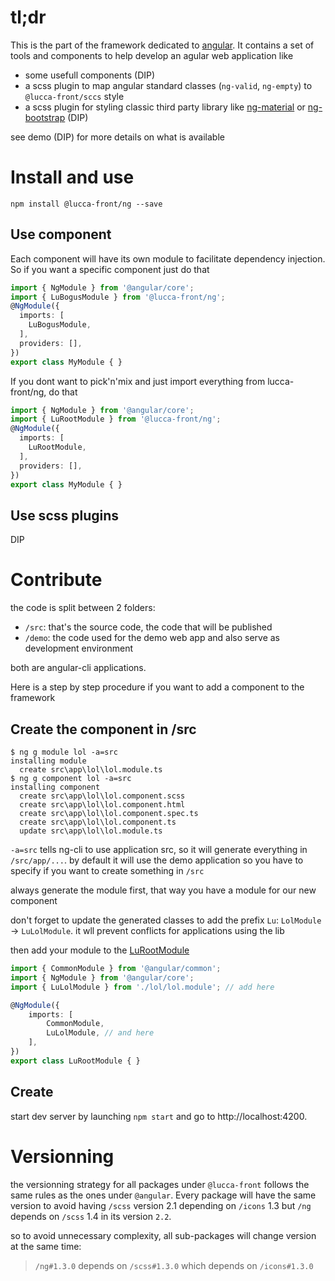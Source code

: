 # tl;dr

This is the part of the framework dedicated to [angular](https://angular.io/). It contains a set of tools and components to help develop an agular web application like

 - some usefull components (DIP)
 - a scss plugin to map angular standard classes (`ng-valid`, `ng-empty`) to `@lucca-front/sccs` style
 - a scss plugin for styling classic third party library like [ng-material](https://material.angular.io/components) or [ng-bootstrap](https://ng-bootstrap.github.io) (DIP)

see demo (DIP) for more details on what is available

# Install and use

```
npm install @lucca-front/ng --save
```

## Use component

Each component will have its own module to facilitate dependency injection. So if you want a specific component just do that

```ts
import { NgModule } from '@angular/core';
import { LuBogusModule } from '@lucca-front/ng';
@NgModule({
  imports: [
    LuBogusModule,
  ],
  providers: [],
})
export class MyModule { }
```

If you dont want to pick'n'mix and just import everything from lucca-front/ng, do that

```ts
import { NgModule } from '@angular/core';
import { LuRootModule } from '@lucca-front/ng';
@NgModule({
  imports: [
    LuRootModule,
  ],
  providers: [],
})
export class MyModule { }
```

## Use scss plugins

DIP

# Contribute

the code is split between 2 folders:

 - `/src`: that's the source code, the code that will be published
 - `/demo`: the code used for the demo web app and also serve as development environment

both are angular-cli applications.

Here is a step by step procedure if you want to add a component to the framework

## Create the component in /src

```
$ ng g module lol -a=src
installing module
  create src\app\lol\lol.module.ts
$ ng g component lol -a=src
installing component
  create src\app\lol\lol.component.scss
  create src\app\lol\lol.component.html
  create src\app\lol\lol.component.spec.ts
  create src\app\lol\lol.component.ts
  update src\app\lol\lol.module.ts
```

`-a=src` tells ng-cli to use application src, so it will generate everything in `/src/app/...`. by default it will use the demo application so you have to specify if you want to create something in `/src`

always generate the module first, that way you have a module for our new component

don't forget to update the generated classes to add the prefix `Lu`: `LolModule` -> `LuLolModule`. it wll prevent conflicts for applications using the lib

then add your module to the [LuRootModule](https://github.com/LuccaSA/lucca-front/blob/master/packages/ng/src/app/lu-root.module.ts)

```ts
import { CommonModule } from '@angular/common';
import { NgModule } from '@angular/core';
import { LuLolModule } from './lol/lol.module'; // add here

@NgModule({
	imports: [
		CommonModule,
		LuLolModule, // and here
	],
})
export class LuRootModule { }

```

## Create 

start dev server by launching `npm start` and go to http://localhost:4200.



# Versionning

the versionning strategy for all packages under `@lucca-front` follows the same rules as the ones under `@angular`. Every package will have the same version to avoid having `/scss` version 2.1 depending on `/icons` 1.3 but `/ng` depends on `/scss` 1.4 in its version `2.2`.

so to avoid unnecessary complexity, all sub-packages will change version at the same time: 

> `/ng#1.3.0` depends on `/scss#1.3.0` which depends on `/icons#1.3.0`